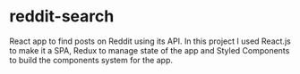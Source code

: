 # reddit-search
React app to find posts on Reddit using its API.  In this project I used React.js to make it a SPA, Redux to manage state of the app and Styled Components to build the components system for the app.
